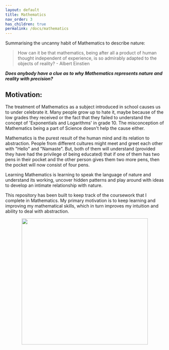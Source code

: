 ```yaml
---
layout: default
title: Mathematics
nav_order: 3
has_children: true
permalink: /docs/mathematics
---
```



Summarising the uncanny habit of Mathematics to describe nature:

  > How can it be that mathematics, being after all a product of human thought independent of experience, is so admirably adapted to the objects of reality? - Albert Einstien
  
***Does anybody have a clue as to why Mathematics represents nature and reality with precision?***

## Motivation:
 
The treatment of Mathematics as a subject introduced in school causes us to under celebrate it. Many people grow up to hate it, maybe because of the low grades they received or the fact that they failed to understand the concept of 'Exponentials and Logarithms' in grade 10. The misconception of Mathematics being a part of Science doesn't help the cause either.
 
Mathematics is the purest result of the human mind and its relation to abstraction. People from different cultures might meet and greet each other with "Hello" and "Namaste". But, both of them will understand (provided they have had the privilege of being educated) that if one of them has two pens in their pocket and the other person gives them two more pens, then the pocket will now consist of four pens.

Learning Mathematics is learning to speak the language of nature and understand its working, uncover hidden patterns and play around with ideas to develop an intimate relationship with nature. 

This repository has been built to keep track of the coursework that I complete in Mathematics. My primary motivation is to keep learning and improving my mathematical skills, which in turn improves my intuition and ability to deal with abstraction.

<div id="header" align="center">
  <img src="https://media.giphy.com/media/9Q5fSHyPKfrr2/giphy.gif" width="400"/>
</div>
